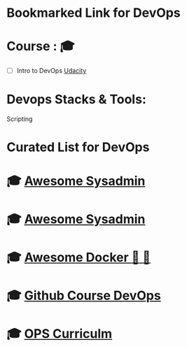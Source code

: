# Bookmarked Link for DevOps

# Course : :mortar_board:
- [ ] Intro to DevOps [Udacity](https://www.class-central.com/mooc/4013/udacity-intro-to-devops)

# Devops Stacks & Tools:
 Scripting


# Curated List for DevOps

 # :mortar_board: [Awesome Sysadmin](https://github.com/kahun/awesome-sysadmin)
 # :mortar_board: [Awesome Sysadmin](https://github.com/kahun/awesome-sysadmin)
 # :mortar_board: [Awesome Docker  :whale:  :whale:](https://github.com/veggiemonk/awesome-docker)
 # :mortar_board: [Github Course DevOps](https://github.com/CSC-DevOps/Course)
 # :mortar_board: [OPS Curriculm](http://www.opsschool.org/en/latest/)
